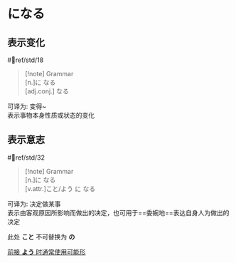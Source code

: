# になる

## 表示变化  

 #📖ref/std/18  

> [!note] Grammar  
> [n.]に なる  
> [adj.conj.] なる  

可译为: 变得~  
表示事物本身性质或状态的变化  

## 表示意志

 #📖ref/std/32  

> [!note] Grammar  
> [n.]に なる  
> [v.attr.]こと/よう に なる  

可译为: 决定做某事  
表示由客观原因所影响而做出的决定，也可用于==委婉地==表达自身人为做出的决定  

此处 **こと** 不可替换为 **の**  

[前接 **よう** 时通常使用可能形](よう.md#表示能力、习惯变化)  